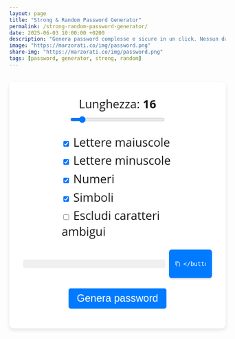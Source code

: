 ```yaml
---
layout: page
title: "Strong & Random Password Generator"
permalink: /strong-random-password-generator/
date: 2025-06-03 10:00:00 +0200
description: "Genera password complesse e sicure in un click. Nessun dato inviato al server."
image: "https://marzorati.co/img/password.png"
share-img: "https://marzorati.co/img/password.png"
tags: [password, generator, strong, random]
---
```


<link rel="preconnect" href="https://fonts.googleapis.com">
<link rel="preconnect" href="https://fonts.gstatic.com" crossorigin>
<link href="https://fonts.googleapis.com/css2?family=Open+Sans:wght@400;600&display=swap" rel="stylesheet">

<style>
  /* --- RESET & UTILITIES --- */
  input[type=number]::-webkit-inner-spin-button,
  input[type=number]::-webkit-outer-spin-button {-webkit-appearance:none;margin:0;}
  input[type=number]{-moz-appearance:textfield;}

  /* --- GENERATOR STYLES --- */
  .generator-wrapper{
    font-family:'Open Sans',sans-serif;
    max-width:600px;margin:2rem auto;padding:2rem;background:#fff;
    border-radius:10px;box-shadow:0 4px 10px rgba(0,0,0,.1);text-align:center;
  }

  .length-slider-wrapper{display:flex;flex-direction:column;align-items:center;margin-bottom:1.5rem;}
  .length-slider-wrapper label{margin-bottom:.5rem;font-size:1.7rem;}
  .length-slider{width:220px;max-width:100%;}

  /* Lista opzioni senza bordo e senza legend */
  .checkboxes{
    margin:1rem auto;
    text-align:left;
    max-width:260px;
  }
  .checkboxes label{display:block;margin:.35rem 0;font-size:1.7rem;}

  #password-output{
    font-size:1.8rem;font-weight:600;word-break:break-all;
    background:#f0f0f0;padding:.6rem 1rem;border-radius:5px;min-width:300px;
  }

  /* Pulsante Copia moderno */
  .copy-btn{
    display:inline-flex;align-items:center;gap:.4rem;
    padding:.55rem .9rem;
    font-size:1rem;
    border:none;
    border-radius:6px;
    background:#007bff;
    color:#fff;
    cursor:pointer;
    transition:background .25s,transform .1s;
    box-shadow:0 2px 4px rgba(0,0,0,.15);
  }
  .copy-btn:hover{background:#0069d9;}
  .copy-btn:focus-visible{outline:2px solid #0053b3;outline-offset:2px;}
  .copy-btn:active{transform:scale(.96);}
  /* Effetto ripple */
  .copy-btn{position:relative;overflow:hidden;}
  .copy-btn::after{
    content:'';
    position:absolute;
    border-radius:50%;
    transform:scale(0);
    background:rgba(255,255,255,.4);
    transition:transform .4s,opacity .4s;
    opacity:1;
  }
  .copy-btn:active::after{transform:scale(4);opacity:0;}

  .btn{padding:.6rem 1.2rem;font-size:1.5rem;border:none;border-radius:5px;background:#007bff;color:#fff;cursor:pointer;}
  .copy-feedback{font-size:1rem;color:#28a745;margin-top:1rem;display:none;}
</style>

<main class="generator-wrapper">
 

  <div class="length-slider-wrapper">
    <label for="lengthRange">Lunghezza: <strong id="lengthValue">16</strong></label>
    <input type="range" id="lengthRange" min="4" max="128" value="16" class="length-slider">
  </div>

  <!-- Opzioni senza fieldset/legend né bordo -->
  <div class="checkboxes">
    <label><input type="checkbox" id="uppercase" checked> Lettere maiuscole</label>
    <label><input type="checkbox" id="lowercase" checked> Lettere minuscole</label>
    <label><input type="checkbox" id="numbers" checked> Numeri</label>
    <label><input type="checkbox" id="symbols" checked> Simboli</label>
    <label><input type="checkbox" id="excludeAmbiguous"> Escludi caratteri ambigui</label>
  </div>

  <div style="display:flex;justify-content:center;align-items:center;gap:.5rem;margin:1.5rem 0;">
    <output id="password-output" aria-live="polite" aria-atomic="true"></output>
    <button id="copyBtn" class="copy-btn" aria-label="Copia negli appunti">
      <svg width="18" height="18" fill="currentColor" viewBox="0 0 24 24">
        <path d="M16 1H4a2 2 0 0 0-2 2v14h2V3h12V1zm3 4H8a2 2 0 0 0-2 2v16a2 2 0 0 0 2 2h11a2 2 0 0 0 2-2V7a2 2 0 0 0-2-2zm0 18H8V7h11v16z"/>
      </svg>
     
    </button>
  </div>

  <button id="generateBtn" class="btn">Genera password</button>
  <p id="copy-feedback" class="copy-feedback" aria-live="assertive">Password copiata negli appunti!</p>
</main>

<script>
(() => {
  const $ = sel => document.querySelector(sel);
  const lengthRange = $('#lengthRange');
  const lengthValue = $('#lengthValue');
  const outputEl = $('#password-output');
  const feedbackEl = $('#copy-feedback');

  const charset = {
    uppercase: 'ABCDEFGHIJKLMNOPQRSTUVWXYZ',
    lowercase: 'abcdefghijklmnopqrstuvwxyz',
    numbers: '0123456789',
    symbols: '!@#$%^&*()-_=+[]{};:,.<>?'
  };
  const ambiguous = /[0O1lI]/g;

  function getCharset() {
    let chars = '';
    if ($('#uppercase').checked) chars += charset.uppercase;
    if ($('#lowercase').checked) chars += charset.lowercase;
    if ($('#numbers').checked) chars += charset.numbers;
    if ($('#symbols').checked) chars += charset.symbols;
    if ($('#excludeAmbiguous').checked) chars = chars.replace(ambiguous, '');
    return chars;
  }

  function generatePassword() {
    const length = +lengthRange.value;
    const chars = getCharset();
    if (!chars) {
      outputEl.textContent = 'Seleziona almeno un tipo di carattere.';
      outputEl.style.color = 'red';
      return;
    }
    let pwd = '';
    const random = new Uint32Array(length);
    crypto.getRandomValues(random);
    for (let i = 0; i < length; i++) pwd += chars[random[i] % chars.length];
    outputEl.textContent = pwd;
    outputEl.style.color = 'black';
  }

  async function copyPassword() {
    const txt = outputEl.textContent;
    if (!txt || txt.includes('Seleziona')) return;
    try {
      await navigator.clipboard.writeText(txt);
      feedbackEl.style.display = 'block';
      setTimeout(() => feedbackEl.style.display = 'none', 2000);
    } catch (err) {
      console.error(err);
    }
  }

  lengthRange.addEventListener('input', () => {
    lengthValue.textContent = lengthRange.value;
    generatePassword();
  });
  $('#generateBtn').addEventListener('click', generatePassword);
  $('#copyBtn').addEventListener('click', copyPassword);
  document.addEventListener('keydown', e => {
    if ((e.ctrlKey || e.metaKey) && e.key === 'g') {
      e.preventDefault();
      generatePassword();
    }
  });

  generatePassword();
})();
</script>